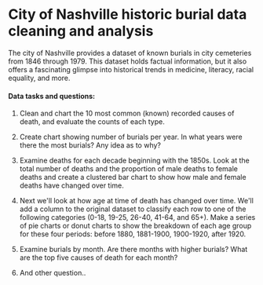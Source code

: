 # City of Nashville historic burial data cleaning and analysis
The city of Nashville provides a dataset of known burials in city cemeteries from 1846 through 1979. This dataset holds factual information, but it also offers a fascinating glimpse into historical trends in medicine, literacy, racial equality, and more.

#### Data tasks and questions:
1.	Clean and chart the 10 most common (known) recorded causes of death, and evaluate the counts of each type.

2.	Create chart showing number of burials per year. In what years were there the most burials? Any idea as to why?

3.  Examine deaths for each decade beginning with the 1850s. Look at the total number of deaths and the proportion of male deaths to female deaths and create a clustered bar chart to show how male and female deaths have changed over time.

4. Next we'll look at how age at time of death has changed over time. We'll add a column to the original dataset to classify each row to one of the following categories (0-18, 19-25, 26-40, 41-64, and 65+). Make a series of pie charts or donut charts to show the breakdown of each age group for these four periods: before 1880, 1881-1900, 1900-1920, after 1920.

5. Examine burials by month. Are there months with higher burials? What are the top five causes of death for each month?

6. And other question..
